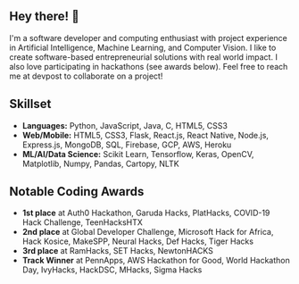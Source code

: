 ## Hey there! 👋

I'm a software developer and computing enthusiast with project experience in Artificial Intelligence, Machine Learning, and Computer Vision. I like to create software-based entrepreneurial solutions with real world impact. I also love participating in hackathons (see awards below). Feel free to reach me at devpost to collaborate on a project!

## Skillset
* **Languages:** Python, JavaScript, Java, C, HTML5, CSS3
* **Web/Mobile:** HTML5, CSS3, Flask, React.js, React Native, Node.js, Express.js, MongoDB, SQL, Firebase, GCP, AWS, Heroku
* **ML/AI/Data Science:** Scikit Learn, Tensorflow, Keras, OpenCV, Matplotlib, Numpy, Pandas, Cartopy, NLTK

## Notable Coding Awards
* **1st place** at Auth0 Hackathon, Garuda Hacks, PlatHacks, COVID-19 Hack Challenge, TeenHacksHTX
* **2nd place** at Global Developer Challenge, Microsoft Hack for Africa, Hack Kosice, MakeSPP, Neural Hacks, Def Hacks, Tiger Hacks
* **3rd place** at RamHacks, SET Hacks, NewtonHACKS
* **Track Winner** at PennApps, AWS Hackathon for Good, World Hackathon Day, IvyHacks, HackDSC, MHacks, Sigma Hacks



<!--
**vgadodia/vgadodia** is a ✨ _special_ ✨ repository because its `README.md` (this file) appears on your GitHub profile.

Here are some ideas to get you started:

- 🔭 I’m currently working on ...
- 🌱 I’m currently learning ...
- 👯 I’m looking to collaborate on ...
- 🤔 I’m looking for help with ...
- 💬 Ask me about ...
- 📫 How to reach me: ...
- 😄 Pronouns: ...
- ⚡ Fun fact: ...
-->
